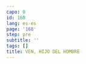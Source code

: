 ```yaml
---
capo: 0
id: 168
lang: es-es
page: '168'
step: pre
subtitle: ''
tags: []
title: VEN, HIJO DEL HOMBRE
---
```

